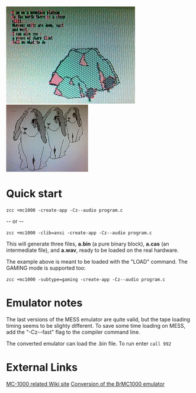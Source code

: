 
![](images/platform/mc1000-adva.jpg) ![](images/platform/mc1000_rabbits.jpg)


# Quick start

    zcc +mc1000 -create-app -Cz--audio program.c

-- or --

    zcc +mc1000 -clib=ansi -create-app -Cz--audio program.c


This will generate three files, **a.bin** (a pure binary block), **a.cas** (an intermediate file), and **a.wav**, ready to be loaded on the real hardware.

The example above is meant to be loaded with the "LOAD" command.  The GAMING mode is supported too:


    zcc +mc1000 -subtype=gaming -create-app -Cz--audio program.c



# Emulator notes

The last versions of the MESS emulator are quite valid, but the tape loading timing seems to be slighty different.
To save some time loading on MESS, add the "-Cz--fast" flag to the compiler command line.

The converted emulator can load the .bin file. To run enter `call 992`

# External Links

[MC-1000 related Wiki site](http://mc-1000.wikispaces.com/)
[Conversion of the BrMC1000 emulator](https://github.com/suborb/MC1000Emulator)

